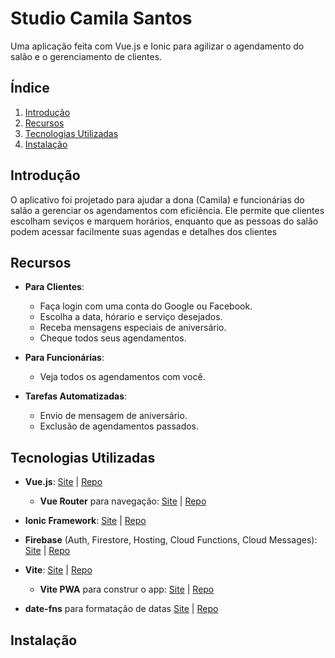 # Studio Camila Santos

Uma aplicação feita com Vue.js e Ionic para agilizar o agendamento do salão e o gerenciamento de clientes.

## Índice

1. [Introdução](#introdução)
2. [Recursos](#recursos)
3. [Tecnologias Utilizadas](#tecnologias-utilizadas)
4. [Instalação](#instalação)

## Introdução

O aplicativo foi projetado para ajudar a dona (Camila) e funcionárias do salão a gerenciar os agendamentos com eficiência. Ele permite que clientes escolham seviços e marquem horários, enquanto que as pessoas do salão podem acessar facilmente suas agendas e detalhes dos clientes

## Recursos

-   **Para Clientes**:

    -   Faça login com uma conta do Google ou Facebook.
    -   Escolha a data, hórario e serviço desejados.
    -   Receba mensagens especiais de aniversário.
    -   Cheque todos seus agendamentos.

-   **Para Funcionárias**:

    -   Veja todos os agendamentos com você.

-   **Tarefas Automatizadas**:
    -   Envio de mensagem de aniversário.
    -   Exclusão de agendamentos passados.

## Tecnologias Utilizadas

-   **Vue.js**: [Site](https://vuejs.org/) | [Repo](https://github.com/vuejs/core)
    -   **Vue Router** para navegação: [Site](https://router.vuejs.org/) | [Repo](https://github.com/vuejs/router)
-   **Ionic Framework**: [Site](https://ionicframework.com/docs) | [Repo](https://github.com/ionic-team/ionic-framework)
-   **Firebase** (Auth, Firestore, Hosting, Cloud Functions, Cloud Messages): [Site](https://firebase.google.com/) | [Repo](https://github.com/firebase)
-   **Vite**: [Site](https://vitejs.dev/) | [Repo](https://github.com/vitejs/vite)

    -   **Vite PWA** para construr o app: [Site](https://vite-pwa-org.netlify.app/) | [Repo](https://github.com/vite-pwa/)

-   **date-fns** para formatação de datas [Site](https://date-fns.org/) | [Repo](https://github.com/date-fns/date-fns)

## Instalação
